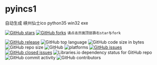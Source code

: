 # pyincs1
自动生成 峡州仙士ico python35 win32 exe

[![GitHub stars](https://img.shields.io/github/stars/cjh0613/pyincs1.svg?style=social)](https://github.com/cjh0613/pyincs1/stargazers)     [![GitHub forks](https://img.shields.io/github/forks/cjh0613/pyincs1.svg?style=social)](https://github.com/cjh0613/pyincs1/network/members)  `请点击页面顶部靠右star与fork`


[![GitHub release](https://img.shields.io/github/release/cjh0613/pyincs1.svg?label=%E7%89%88%E6%9C%AC)](https://github.com/cjh0613/pyincs1/releases/tag/)   ![GitHub top language](https://img.shields.io/github/languages/top/cjh0613/pyincs1.svg)  ![GitHub code size in bytes](https://img.shields.io/github/languages/code-size/cjh0613/pyincs1.svg)  ![GitHub repo size](https://img.shields.io/github/repo-size/cjh0613/pyincs1.svg) ![GitHub](https://img.shields.io/github/license/cjh0613/pyincs1.svg) ![platforms](https://img.shields.io/badge/platform-win32%20%7C%20win64%20%7C%20linux%20%7C%20osx-brightgreen.svg)     [![GitHub issues](https://img.shields.io/github/issues/cjh0613/pyincs1.svg)](https://github.com/cjh0613/pyincs1/issues)  [![GitHub closed issues](https://img.shields.io/github/issues-closed/cjh0613/pyincs1.svg)](https://github.com/cjh0613/pyincs1/issues?q=is%3Aissue+is%3Aclosed) ![Libraries.io dependency status for GitHub repo](https://img.shields.io/librariesio/github/cjh0613/pyincs1.svg)   ![GitHub commit activity](https://img.shields.io/github/commit-activity/m/cjh0613/pyincs1.svg)  ![GitHub contributors](https://img.shields.io/github/contributors/cjh0613/pyincs1.svg)
